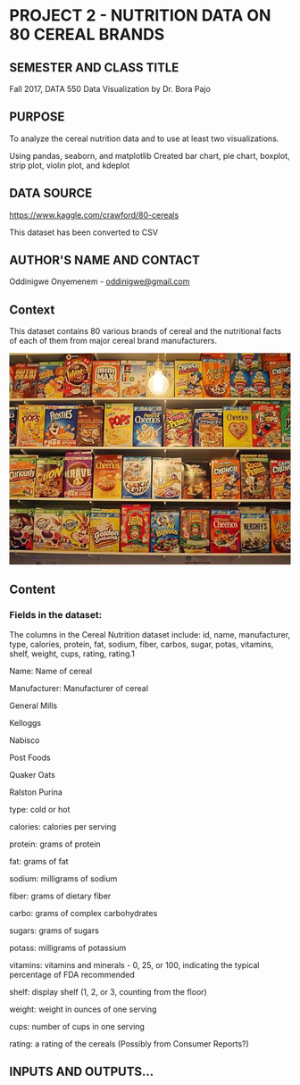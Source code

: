 # PROJECT 2 - NUTRITION DATA ON 80 CEREAL BRANDS

## SEMESTER AND CLASS TITLE

Fall 2017, DATA 550 Data Visualization by Dr. Bora Pajo

## PURPOSE

To analyze the cereal nutrition data and to use at least two visualizations. 

Using pandas, seaborn, and matplotlib 
Created bar chart, pie chart, boxplot, strip plot, violin plot, and kdeplot 

## DATA SOURCE 

https://www.kaggle.com/crawford/80-cereals

This dataset has been converted to CSV

## AUTHOR'S NAME AND CONTACT

Oddinigwe Onyemenem - oddinigwe@gmail.com

## Context

This dataset contains 80 various brands of cereal and the nutritional facts of each of them from major cereal brand manufacturers. 

![GitHub Logo](cerealpic.png)

## Content

### Fields in the dataset:

The columns in the Cereal Nutrition dataset include: id, name, manufacturer, type, calories, protein, fat, sodium, fiber, carbos, sugar, potas, vitamins, shelf, weight, cups, rating, rating.1

Name: Name of cereal

Manufacturer: Manufacturer of cereal

General Mills

Kelloggs

Nabisco

Post Foods

Quaker Oats

Ralston Purina

type: cold or hot

calories: calories per serving

protein: grams of protein

fat: grams of fat

sodium: milligrams of sodium

fiber: grams of dietary fiber

carbo: grams of complex carbohydrates

sugars: grams of sugars

potass: milligrams of potassium

vitamins: vitamins and minerals - 0, 25, or 100, indicating the typical percentage of FDA recommended

shelf: display shelf (1, 2, or 3, counting from the floor)

weight: weight in ounces of one serving

cups: number of cups in one serving

rating: a rating of the cereals (Possibly from Consumer Reports?)

## INPUTS AND OUTPUTS...

